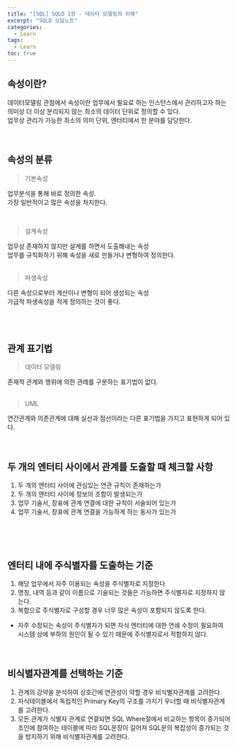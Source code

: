 ```yaml
---
title: "[SQL] SQLD 1장 - 데이터 모델링의 이해"
excerpt: "SQLD 오답노트"
categories: 
  - Learn
tags: 
  - Learn
toc: true
---
```



## 속성이란?
데이터모델링 관점에서 속성이란 업무에서 필요로 하는 인스턴스에서 관리하고자 하는 의미상 더 이상 분리되지 않는 최소의 데이터 단위로 정의할 수 있다.<br>
업무상 관리가 가능한 최소의 의미 단위, 엔터티에서 한 분야를 담당한다.<br><br><br>


## 속성의 분류

> 기본속성

업무분석을 통해 바로 정의한 속성.<br>
가장 일반적이고 많은 속성을 차지한다.<br>

<br>

> 설계속성

업무상 존재하지 않지만 설계를 하면서 도출해내는 속성<br>
업무를 규칙화하기 위해 속성을 새로 만들거나 변형하여 정의한다.<br>
<br>

> 파생속성

다른 속성으로부터 계산이나 변형이 되어 생성되는 속성<br>
가급적 파생속성을 적게 정의하는 것이 좋다.<br>
<br><br><br>

## 관계 표기법

> 데이터 모델링

존재적 관계와 행위에 의한 관례를 구분하는 표기법이 없다.<br><br>

> UML

연간관계와 의존관계에 대해 실선과 점선이라는 다른 표기법을 가지고 표현하게 되어 있다.<br><br><br>


## 두 개의 엔터티 사이에서 관계를 도출할 때 체크할 사항

1. 두 개의 엔터티 사이에 관심있는 연관 규칙이 존재하는가
2. 두 개의 엔터티 사이에 정보의 조합이 발생되는가
3. 업무 기술서, 장표에 관계 연결에 대한 규칙이 서술되어 있는가
4. 업무 기술서, 장표에 관계 연결을 가능하게 하는 동사가 있는가

<br><br><br>

## 엔터티 내에 주식별자를 도출하는 기준

1. 해당 업무에서 자주 이용되는 속성을 주식별자로 지정한다.
2. 명칭, 내역 등과 같이 이름으로 기술되는 것들은 가능하면 주식별자로 지정하지 않는다.
3. 복합으로 주식별자로 구성할 경우 너무 많은 속성이 포함되지 않도록 한다.<br>

* 자주 수정되는 속성이 주식별자가 되면 자식 엔터티에 대한 연쇄 수정이 필요하여 시스템 상에 부하의 원인이 될 수 있기 때문에 주식별자로서 적합하지 않다.
<br><br><br>


## 비식별자관계를 선택하는 기준

1. 관계의 강약을 분석하여 상호간에 연관성이 약할 경우 비식별자관계를 고려한다.
2. 자식테이블에서 독립적인 Primary Key의 구조를 가지기 우너할 때 비식별자관계를 고려한다.
3. 모든 관계가 식별자 관계로 연결되면 SQL Where절에서 비교하는 항목이 증가되어 조인에 참여하는 테이블에 따라 SQL문장이 길어져 SQL문의 복잡성이 증가되는 것을 방지하기 위해 비식별자관계를 고려한다.<br>
<br><br>
